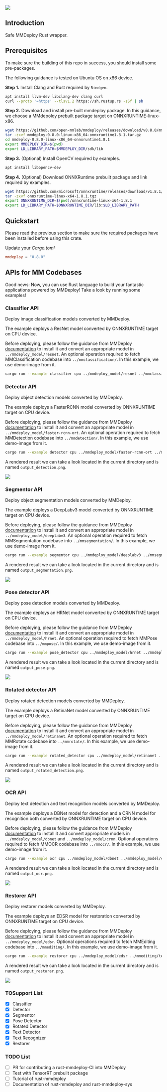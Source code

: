 ![](images/rust-mmdeploy-logo.png)


## Introduction

Safe MMDeploy Rust wrapper.

## Prerequisites

To make sure the building of this repo in success, you should install some pre-packages.

The following guidance is tested on Ubuntu OS on x86 device.

**Step 1.** Install Clang and Rust required by `Bindgen`.

```bash
apt install llvm-dev libclang-dev clang curl
curl --proto '=https' --tlsv1.2 https://sh.rustup.rs -sSf | sh
```

**Step 2.** Download and install pre-built mmdeploy package. In this guidance, we choose a MMdepoloy prebuilt package target on ONNXRUNTIME-linux-x86.

```bash
wget https://github.com/open-mmlab/mmdeploy/releases/download/v0.8.0/mmdeploy-0.8.0-linux-x86_64-onnxruntime1.8.1.tar.gz
tar -zxvf mmdeploy-0.8.0-linux-x86_64-onnxruntime1.8.1.tar.gz
cd mmdeploy-0.8.0-linux-x86_64-onnxruntime1.8.1
export MMDEPLOY_DIR=$(pwd)
export LD_LIBRARY_PATH=$MMDEPLOY_DIR/sdk/lib
```

**Step 3.** (Optional) Install OpenCV required by examples.

```bash
apt install libopencv-dev
```

**Step 4.** (Optional) Download ONNXRuntime prebuilt package and link required by examples.

```bash
wget https://github.com/microsoft/onnxruntime/releases/download/v1.8.1/onnxruntime-linux-x64-1.8.1.tgz
tar -zxvf onnxruntime-linux-x64-1.8.1.tgz
export ONNXRUNTIME_DIR=$(pwd)/onnxruntime-linux-x64-1.8.1
export LD_LIBRARY_PATH=$ONNXRUNTIME_DIR/lib:$LD_LIBRARY_PATH
```


## Quickstart

Please read the previous section to make sure the required packages have been installed before using this crate.

Update your *Cargo.toml*

```toml
mmdeploy = "0.8.0"
```

## APIs for MM Codebases

Good news: Now, you can use Rust language to build your fantastic applications powered by MMDeploy!
Take a look by running some examples!

### Classifier API

Deploy image classification models converted by MMDeploy.

The example deploys a ResNet model converted by ONNXRUNTIME target on CPU device.

Before deploying, please follow the guidance from MMDeploy [documentation](https://mmdeploy.readthedocs.io/en/latest/get_started.html#convert-model) to install it and convert an appropriate model in `../mmdeploy_model/resnet`. An optional operation required to fetch MMClassification codebase into `../mmclassification/`. In this example, we use demo-image from it.

```bash
cargo run --example classifier cpu ../mmdeploy_model/resnet ../mmclassification/demo/dog.jpg
```

### Detector API

Deploy object detection models converted by MMDeploy.

The example deploys a FasterRCNN model converted by ONNXRUNTIME target on CPU device.

Before deploying, please follow the guidance from MMDeploy [documentation](https://mmdeploy.readthedocs.io/en/latest/get_started.html#convert-model) to install it and convert an appropriate model in `../mmdeploy_model/faster-rcnn-ort`. An optional operation required to fetch MMDetection codebase into `../mmdetection/`. In this example, we use demo-image from it.

```bash
cargo run --example detector cpu ../mmdeploy_model/faster-rcnn-ort ../mmdetection/demo/demo.jpg
```

A rendered result we can take a look located in the current directory and is named `output_detection.png`.

![](images/output_detection.png)

### Segmentor API

Deploy object segmentation models converted by MMDeploy.

The example deploys a DeepLabv3 model converted by ONNXRUNTIME target on CPU device.

Before deploying, please follow the guidance from MMDeploy [documentation](https://mmdeploy.readthedocs.io/en/latest/get_started.html#convert-model) to install it and convert an appropriate model in `../mmdeploy_model/deeplabv3`. An optional operation required to fetch MMSegmentation codebase into `../mmsegmentation/`. In this example, we use demo-image from it.

```bash
cargo run --example segmentor cpu ../mmdeploy_model/deeplabv3 ../mmsegmentation/demo/demo.png
```

A rendered result we can take a look located in the current directory and is named `output_segmentation.png`.

![](images/output_segmentation.png)

### Pose detector API

Deploy pose detection models converted by MMDeploy.

The example deploys an HRNet model converted by ONNXRUNTIME target on CPU device.

Before deploying, please follow the guidance from MMDeploy [documentation](https://mmdeploy.readthedocs.io/en/latest/get_started.html#convert-model) to install it and convert an appropriate model in `../mmdeploy_model/hrnet`. An optional operation required to fetch MMPose codebase into `../mmpose/`. In this example, we use demo-image from it.

```bash
cargo run --example pose_detector cpu ../mmdeploy_model/hrnet ../mmdeploy/demo/resources/human-pose.jpg
```

A rendered result we can take a look located in the current directory and is named `output_pose.png`.

![](images/output_pose.png)

### Rotated detector API

Deploy rotated detection models converted by MMDeploy.

The example deploys a RetinaNet model converted by ONNXRUNTIME target on CPU device.

Before deploying, please follow the guidance from MMDeploy [documentation](https://mmdeploy.readthedocs.io/en/latest/get_started.html#convert-model) to install it and convert an appropriate model in `../mmdeploy_model/retinanet`. An optional operation required to fetch MMRotate codebase into `../mmrotate/`. In this example, we use demo-image from it.

```bash
cargo run --example rotated_detector cpu ../mmdeploy_model/retinanet ../mmrotate/demo/demo.jpg
```

A rendered result we can take a look located in the current directory and is named `output_rotated_detection.png`.

![](images/output_rotated_detection.png)

### OCR API

Deploy text detection and text recognition models converted by MMDeploy.

The example deploys a DBNet model for detection and a CRNN model for recognition both converted by ONNXRUNTIME target on CPU device.

Before deploying, please follow the guidance from MMDeploy [documentation](https://mmdeploy.readthedocs.io/en/latest/get_started.html#convert-model) to install it and convert appropriate models in `../mmdeploy_model/dbnet` and `../mmdeploy_model/crnn`. Optional operations required to fetch MMOCR codebase into `../mmocr/`. In this example, we use demo-image from it.

```bash
cargo run --example ocr cpu ../mmdeploy_model/dbnet ../mmdeploy_model/crnn ../mmocr/demo/demo_text_det.jpg
```

A rendered result we can take a look located in the current directory and is named `output_ocr.png`.

![](images/output_ocr.png)

### Restorer API

Deploy restorer models converted by MMDeploy.

The example deploys an EDSR model for restoration converted by ONNXRUNTIME target on CPU device.

Before deploying, please follow the guidance from MMDeploy [documentation](https://mmdeploy.readthedocs.io/en/latest/get_started.html#convert-model) to install it and convert an appropriate model in `../mmdeploy_model/edsr`. Optional operations required to fetch MMEditing codebase into `../mmediting/`. In this example, we use demo-image from it.

```bash
cargo run --example restorer cpu ../mmdeploy_model/edsr ../mmediting/tests/data/lq/baboon_x4.png
```

A rendered result we can take a look located in the current directory and is named `output_restorer.png`.

![](images/output_restorer.png)

### TOSupport List

- [x] Classifier
- [x] Detector
- [x] Segmentor
- [x] Pose Detector
- [x] Rotated Detector
- [x] Text Detector
- [x] Text Recognizer
- [x] Restorer

### TODO List

- [ ] PR for contributing a rust-mmdeploy-CI into MMDeploy
- [ ] Test with TensorRT prebuilt package
- [ ] Tutorial of rust-mmdeploy
- [ ] Documentation of rust-mmdeploy and rust-mmdeploy-sys
